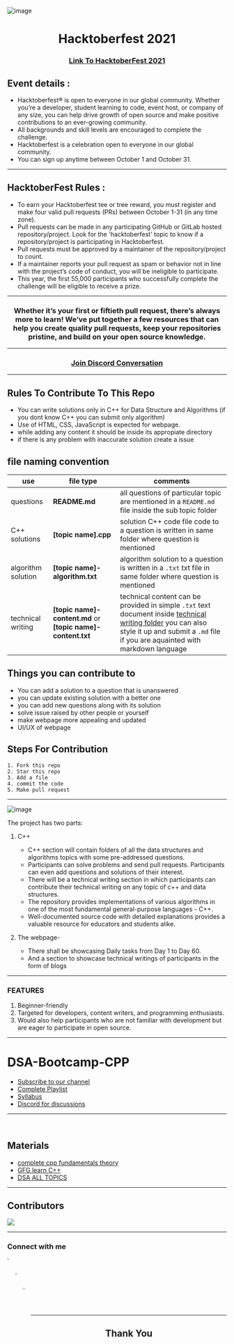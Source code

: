 ![image](https://user-images.githubusercontent.com/64991656/133310425-514d4b98-b7db-4a79-9aa6-d9b4d8eb393f.png)

<h1 align="center"> Hacktoberfest 2021 </h1>

<h3 align="center">
    <a href="https://hacktoberfest.digitalocean.com/">
        Link To HacktoberFest 2021
    </a>
</h3>

## Event details :

- Hacktoberfest® is open to everyone in our global community. Whether you’re a developer, student learning to code, event host, or company of any size, you can help drive growth of open source and make positive contributions to an ever-growing community. 
- All backgrounds and skill levels are encouraged to complete the challenge.
- Hacktoberfest is a celebration open to everyone in our global community.
- You can sign up anytime between October 1 and October 31.

---

## HacktoberFest Rules :

- To earn your Hacktoberfest tee or tree reward, you must register and make four valid pull requests (PRs) between October 1-31 (in any time zone). 
- Pull requests can be made in any participating GitHub or GitLab hosted repository/project. Look for the 'hacktoberfest' topic to know if a repository/project is participating in Hacktoberfest. 
- Pull requests must be approved by a maintainer of the repository/project to count. 
- If a maintainer reports your pull request as spam or behavior not in line with the project’s code of conduct, you will be ineligible to participate. 
- This year, the first 55,000 participants who successfully complete the challenge will be eligible to receive a prize.

***
<h3 align="center"> Whether it’s your first or fiftieth pull request, there’s always more to learn! We’ve put together a few resources that can help you create quality pull requests, keep your repositories pristine, and build on your open source knowledge. </h3>

***

<h3 align="center">
    <a href="https://discord.com/invite/hacktoberfest/">
       Join Discord Conversation
    </a>
</h3>

***
## Rules To Contribute To This Repo

-   You can write solutions only in C++ for Data Structure and Algorithms (if you dont know C++ you can submit only algorithm) 
-   Use of HTML, CSS, JavaScript is expected for webpage.
-   while adding any content it should be inside its appropiate directory
-   if there is any  problem with inaccurate solution create a issue 

## file naming convention

 use | file type  |  comments
 ----|------------|---------------
 questions | **README.md**        | all questions of particular topic are mentioned in a `README.md` file inside the sub topic folder 
 C++ solutions | **[topic name].cpp**  | solution C++ code file code to a question is written in same folder where question is mentioned
 algorithm solution | **[topic name]-algorithm.txt** | algorithm solution to a question is written in a `.txt` txt file in same folder where question is mentioned
 technical writing | **[topic name]-content.md** or **[topic name]-content.txt** | technical content can be provided in simple `.txt` text document inside [technical writing folder](https://github.com/Sushreesatarupa/DSA-cpp-Hacktoberfest2021/tree/main/technical%20writings)  you can also style it up and submit a `.md` file if you are aquainted with markdown language
    
## Things you can contribute to 
-   You can add a solution to a question that is unanswered
-   you can update existing solution with a better one
-   you can add new questions along with its solution
-   solve issue raised by other people or yourself
-   make webpage more appealing and updated
-   UI/UX of webpage

## Steps For Contribution

    1. Fork this repo
    2. Star this repo
    3. Add a file
    4. commit the code
    5. Make pull request
    
***

![image](https://user-images.githubusercontent.com/64991656/133085022-e507d7da-e824-4226-be49-0f549cd78e17.png)

The project has two parts: 
1. C++
    - C++ section will contain folders of all the data structures and algorithms topics with some pre-addressed questions. 
    - Participants can solve problems and send pull requests. Participants can even add questions and solutions of their interest.
    - There will be a technical writing section in which participants can contribute their technical writing on any topic of c++ and data structures.
    - The repository provides implementations of various algorithms in one of the most fundamental general-purpose languages - C++.
    - Well-documented source code with detailed explanations provides a valuable resource for educators and students alike.

2. The webpage- 
    - There shall be showcasing Daily tasks from Day 1 to Day 60. 
    - And a section to showcase technical writings of participants in the form of blogs 

---
### FEATURES
1. Beginner-friendly
2. Targeted for developers, content writers, and programming enthusiasts.
3. Would also help participants who are not familiar with development but are eager to participate in open source.

---

# DSA-Bootcamp-CPP

- [Subscribe to our channel](https://youtube.com/channel/UCZrPV5fhnvvG3C0m8RrIFhA)
- [Complete Playlist](https://youtube.com/playlist?list=PL2FviLYGTpU0rr01Lcr-1bNYv8x58EIZq)
- [Syllabus](https://github.com/Sushreesatarupa/DSA-60Days/blob/main/b29678fe27a487f4835e6291a9302224.pdf)
- [Discord for discussions](https://discord.gg/MezpseWz)


---
<br>

## Materials
- [complete cpp fundamentals theory](https://github.com/Sushreesatarupa/Description-of-dsa60/blob/main/C%2B%2B%20theory.html)
- [GFG learn C++](https://practice.geeksforgeeks.org/courses/fork-cpp)
- [DSA ALL TOPICS](https://www.geeksforgeeks.org/data-structures)

---

## Contributors
<a href="https://github.com/Sushreesatarupa/DSA-cpp-Hacktoberfest2021/graphs/contributors">
  <img src="https://contrib.rocks/image?repo=Sushreesatarupa/DSA-cpp-Hacktoberfest2021" />
</a>

---

### Connect with me
<p>
<a href="https://www.linkedin.com/in/sushree-satarupa-4a45411a5/">
  <img align="left" alt="Sushree's LinkdeIn" width="3%" src="https://cdn.jsdelivr.net/npm/simple-icons@v3/icons/linkedin.svg" />
</a>  <br><br>
    
<a href="https://www.instagram.com/satarupa_ss/">
  <img align="left" alt="Sushree's Instagram" width="3%" src="https://cdn.jsdelivr.net/npm/simple-icons@v3/icons/instagram.svg" />
</a><br><br>
    
<a href="https://twitter.com/SatarupaSushree">
  <img align="left" alt="Sushree's Twitter" width="3%" src="https://cdn.jsdelivr.net/npm/simple-icons@v3/icons/twitter.svg" />
</a>&ensp;&ensp;&ensp;
</p>
<br>

---

<h2 align="center">
    <p>
        Thank You
    </p>
</h2>


    
